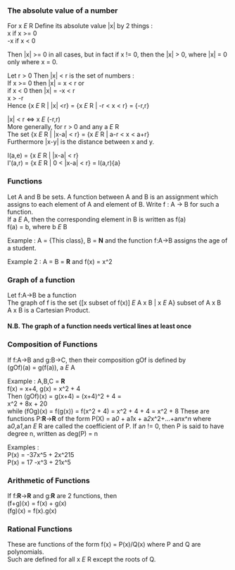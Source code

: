 ### The absolute value of a number
For x *E* R
Define its absolute value |x| by 2 things :<br/>
x if x >= 0<br>
-x if x < 0<br>

Then |x| >= 0 in all cases, but in fact if x != 0, then the |x| > 0, where |x| = 0 only where x = 0.

Let r > 0 Then |x| < r is the set of numbers :<br/>
If x >= 0 then |x| = x < r or <br>
if x < 0 then |x| = -x < r <br>
x > -r<br>
Hence {x *E* R | |x| <r} = {x *E* R | -r < x < r}
= {-r,r}

|x| < r  <=>  x *E* (-r,r)<br>
More generally, for r > 0 and any a *E* R
<br>The set {x *E* R | |x-a| < r} = {x *E* R | a-r < x < a+r}<br/>
Furthermore |x-y| is the distance between x and y.

I(a,e) = {x *E* R | |x-a| < r}<br>
I'(a,r) = {x *E* R | 0 < |x-a| < r} = I(a,r)\{a}


### Functions 
Let A and B be sets. A function between A and B is an assignment which assigns to each element of A and element of B. Write f : A -> B for such a function.<br>
If a *E* A, then the corresponding element in B is written as f(a)<br>
f(a) = b, where b *E* B

Example : A = {This class}, B = **N** and the function f:A->B assigns the age of a student.

Example 2 : A = B = **R** and f(x) = x^2

### Graph of a function
Let f:A->B be a function<br>
The graph of f is the set {[x subset of f(x)] *E* A x B | x *E* A} subset of A x B<br>
A x B is a Cartesian Product.

#### N.B. The graph of a function needs vertical lines at least once

### Composition of Functions
If f:A->B and g:B->C, then their composition gOf is defined by <br>
(gOf)(a) = g(f(a)), a *E* A

Example : A,B,C = **R**<br>
f(x) = x+4, g(x) = x^2 + 4<br>
Then (gOf)(x) = g(x+4) = (x+4)^2 + 4 = <br>
x^2 + 8x + 20 <br>
while (fOg)(x) = f(g(x)) = f(x^2 + 4) = x^2 + 4 + 4 = x^2 + 8 These are functions P:**R**->**R** of the form P(X) = a*0* + a*1*x + a*2*x^2+...+a*n*x^*n* 
where a*0*,a*1*,a*n* *E* R are called the coefficient of P. If a*n* != 0, then P is said to have degree n, written as
deg(P) = n

Examples :<br>
 P(x) = -37x^5 + 2x^215<br>
P(x) = 17 -x^3 + 21x^5

### Arithmetic of Functions
If f:**R**->**R** and g:**R** are 2 functions, then <br>
(f+g)(x) = f(x) + g(x)<br>
(fg)(x) = f(x).g(x)

### Rational Functions
These are functions of the form
f(x) = P(x)/Q(x) where P and Q are polynomials.<br>
Such are defined for all x *E* R except the roots of Q. 